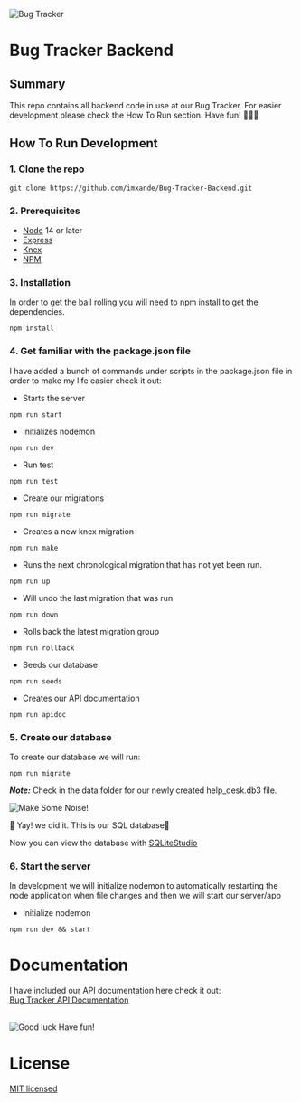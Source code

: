 ![Bug Tracker](https://media.giphy.com/media/Yuvl9zDgVNCcU/giphy.gif)

# Bug Tracker Backend

## Summary

This repo contains all backend code in use at our Bug Tracker. For easier development please check the How To Run section. Have fun! 💖💖💖

## How To Run Development

### 1. Clone the repo

```
git clone https://github.com/imxande/Bug-Tracker-Backend.git
```

### 2. Prerequisites

- [Node](https://nodejs.org/en/) 14 or later
- [Express](https://expressjs.com/)
- [Knex](http://knexjs.org/)
- [NPM](https://docs.npmjs.com/)

### 3. Installation

In order to get the ball rolling you will need to npm install to get the dependencies.

```
npm install
```

### 4. Get familiar with the package.json file

I have added a bunch of commands under scripts in the package.json file in order to make my life easier check it out:

- Starts the server

```
npm run start
```

- Initializes nodemon

```
npm run dev
```

- Run test

```
npm run test
```

- Create our migrations

```
npm run migrate
```

- Creates a new knex migration

```
npm run make
```

- Runs the next chronological migration that has not yet been run.

```
npm run up
```

- Will undo the last migration that was run

```
npm run down
```

- Rolls back the latest migration group

```
npm run rollback
```

- Seeds our database

```
npm run seeds
```

- Creates our API documentation

```
npm run apidoc
```

### 5. Create our database

To create our database we will run:

```
npm run migrate
```

**_Note:_** Check in the data folder for our newly created help_desk.db3 file.

![Make Some Noise!](https://media.giphy.com/media/S8r6dMPZHQfK5gpJwM/giphy.gif)

👏 Yay! we did it. This is our SQL database👏

Now you can view the database with [SQLiteStudio](https://sqlitestudio.pl/)

### 6. Start the server

In development we will initialize nodemon to automatically restarting the node application when file changes and then we will start our server/app

- Initialize nodemon

```
npm run dev && start
```

# Documentation

I have included our API documentation here check it out: <br>
[Bug Tracker API Documentation](https://aesthetic-gecko-506323.netlify.app/)<br><br>

![Good luck Have fun!](https://media.giphy.com/media/W23aKzDl1OFRAcki9z/giphy.gif)

# License

[MIT licensed]()
